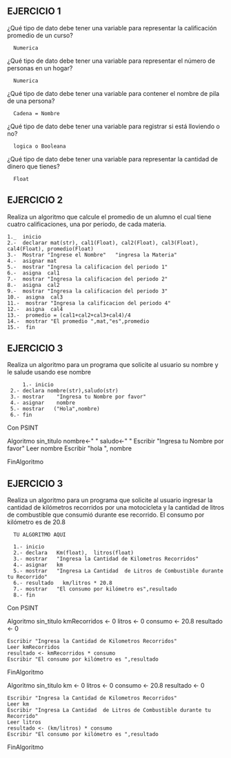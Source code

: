 ## EJERCICIO 1

¿Qué tipo de dato debe tener una variable para representar la calificación promedio de un
curso?

      Numerica

¿Qué tipo de dato debe tener una variable para representar el número de personas en un
hogar?

      Numerica

¿Qué tipo de dato debe tener una variable para contener el nombre de pila de una persona?

      Cadena = Nombre

¿Qué tipo de dato debe tener una variable para registrar si está lloviendo o no?

      logica o Booleana

¿Qué tipo de dato debe tener una variable para representar la cantidad de dinero que
tienes?

      Float
      
## EJERCICIO 2

Realiza un algoritmo que calcule el promedio de un alumno el cual tiene cuatro calificaciones, una por periodo, de cada materia.

    1._  inicio
    2.-  declarar mat(str), cal1(Float), cal2(Float), cal3(Float), cal4(Float), promedio(Float)
    3.-  Mostrar "Ingrese el Nombre"   "ingresa la Materia"
    4.-  asignar mat
    5.-  mostrar "Ingresa la calificacion del periodo 1"
    6.-  asigna  cal1
    7.-  mostrar "Ingresa la calificacion del periodo 2"
    8.-  asigna  cal2
    9.-  mostrar "Ingresa la calificacion del periodo 3"
    10.-  asigna  cal3
    11.-  mostrar "Ingresa la calificacion del periodo 4"
    12.-  asigna  cal4
    13.-  promedio = (cal1+cal2+cal3+cal4)/4
    14.-  mostrar "El promedio ",mat,"es",promedio
    15.-  fin
      
## EJERCICIO 3

Realiza un algoritmo para un programa que solicite al usuario su nombre y le salude usando ese nombre

         1.- inicio 
	 2.- declara nombre(str),saludo(str)
	 3.- mostrar	"Ingresa tu Nombre por favor"
	 4.- asignar 	nombre
	 5.- mostrar   ("Hola",nombre)
	 6.- fin


Con PSINT


Algoritmo sin_titulo
	nombre<-" "
	saludo<-" "
	Escribir "Ingresa tu Nombre por favor"
	Leer nombre
	Escribir "hola ", nombre
	
FinAlgoritmo



## EJERCICIO 3

Realiza un algoritmo para  un programa que solicite al usuario ingresar la cantidad de kilómetros recorridos por una motocicleta y la cantidad de litros de combustible que consumió durante ese recorrido. El consumo por kilómetro es de 20.8

      TU ALGORITMO AQUI  

	  1.- inicio 
	  2.- declara	Km(float),  litros(float)
	  3.- mostrar	"Ingresa la Cantidad de Kilometros Recorridos"
	  4.- asignar	km
	  5.- mostrar	"Ingresa La Cantidad  de Litros de Combustible durante tu Recorrido"
	  6.- resultado   km/litros * 20.8
	  7.- mostrar 	"El consumo por kilómetro es",resultado
	  8.- fin



Con PSINT


Algoritmo sin_titulo
	kmRecorridos <- 0
	litros <- 0
	consumo <- 20.8
	resultado <- 0
	
	Escribir "Ingresa la Cantidad de Kilometros Recorridos"
	Leer kmRecorridos
	resultado <- kmRecorridos * consumo
	Escribir "El consumo por kilómetro es ",resultado
FinAlgoritmo




Algoritmo sin_titulo
	km <- 0
	litros <- 0
	consumo <- 20.8
	resultado <- 0
	
	Escribir "Ingresa la Cantidad de Kilometros Recorridos"
	Leer km
	Escribir "Ingresa La Cantidad  de Litros de Combustible durante tu Recorrido"
	Leer litros
	resultado <- (km/litros) * consumo
	Escribir "El consumo por kilómetro es ",resultado
	
FinAlgoritmo












